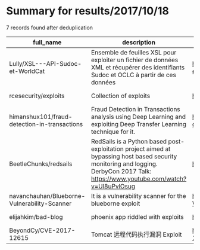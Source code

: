 
# Summary for results/2017/10/18
    
7 records found after deduplication

| full_name | description | html_url | matched_list | matched_count | pushed_at | size | stargazers_count | language | forks_count |
|----------------------------------------------|-------------------------------------------------------------------------------------------------------------------------------------------------------------------------------------|-----------------------------------------------------------------|----------------------|-----------------|---------------------------|--------|--------------------|------------------|---------------|
| Lully/XSL---API-Sudoc-et-WorldCat | Ensemble de feuilles XSL pour exploiter un fichier de données XML et récupérer des identifiants Sudoc et OCLC à partir de ces données | https://github.com/Lully/XSL---API-Sudoc-et-WorldCat | ['exploit'] | 1 | 2017-10-18 17:48:47+00:00 | 17 | 1 | XSLT | 0 |
| rcesecurity/exploits | Collection of exploits | https://github.com/rcesecurity/exploits | ['exploit'] | 1 | 2017-10-18 19:50:10+00:00 | 15 | 6 | Python | 2 |
| himanshux101/fraud-detection-in-transactions | Fraud Detection in Transactions analysis using Deep Learning and exploiting Deep Transfer Learning technique for it. | https://github.com/himanshux101/fraud-detection-in-transactions | ['exploit'] | 1 | 2017-10-18 06:49:23+00:00 | 70151 | 2 | Jupyter Notebook | 3 |
| BeetleChunks/redsails | RedSails is a Python based post-exploitation project aimed at bypassing host based security monitoring and logging. DerbyCon 2017 Talk: https://www.youtube.com/watch?v=Ul8uPvlOsug | https://github.com/BeetleChunks/redsails | ['exploit'] | 1 | 2017-10-18 00:49:51+00:00 | 111 | 297 | Python | 76 |
| navanchauhan/Blueborne-Vulnerability-Scanner | It is a vulnerability scanner for the blueborne exploit | https://github.com/navanchauhan/Blueborne-Vulnerability-Scanner | ['exploit'] | 1 | 2017-10-18 13:33:49+00:00 | 9 | 6 | Python | 0 |
| elijahkim/bad-blog | phoenix app riddled with exploits | https://github.com/elijahkim/bad-blog | ['exploit'] | 1 | 2017-10-18 20:50:49+00:00 | 87 | 0 | Elixir | 0 |
| BeyondCy/CVE-2017-12615 | Tomcat 远程代码执行漏洞 Exploit | https://github.com/BeyondCy/CVE-2017-12615 | ['cve-2', 'exploit'] | 2 | 2017-10-18 13:15:07+00:00 | 35 | 0 | Java | 0 |
